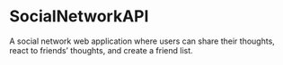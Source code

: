 # SocialNetworkAPI
A social network web application where users can share their thoughts, react to friends’ thoughts, and create a friend list.
